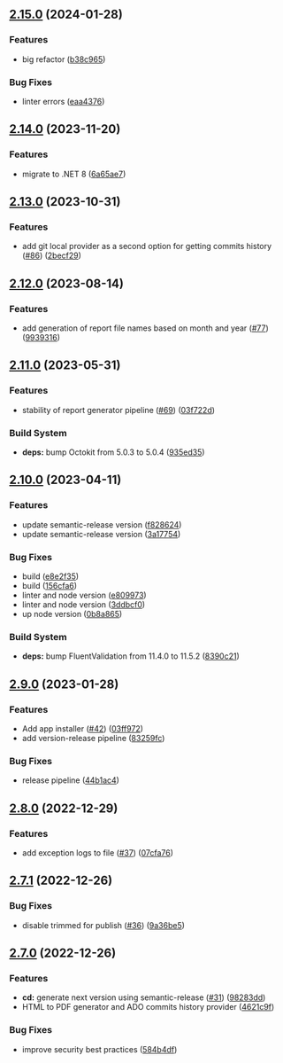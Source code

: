 ## [2.15.0](https://github.com/EdwOK/kup_report_generator/compare/2.14.0...2.15.0) (2024-01-28)


### Features

* big refactor ([b38c965](https://github.com/EdwOK/kup_report_generator/commit/b38c965036b12d2024cf1c86b31c7ace76057070))


### Bug Fixes

* linter errors ([eaa4376](https://github.com/EdwOK/kup_report_generator/commit/eaa4376db19bdc9748f99ed9bfc55a0c45b4642d))

## [2.14.0](https://github.com/EdwOK/kup_report_generator/compare/2.13.0...2.14.0) (2023-11-20)


### Features

* migrate to .NET 8 ([6a65ae7](https://github.com/EdwOK/kup_report_generator/commit/6a65ae7d5c4e3711fdfc717e9bb16f9172053b69))

## [2.13.0](https://github.com/EdwOK/kup_report_generator/compare/2.12.0...2.13.0) (2023-10-31)


### Features

* add git local provider as a second option for getting commits history ([#86](https://github.com/EdwOK/kup_report_generator/issues/86)) ([2becf29](https://github.com/EdwOK/kup_report_generator/commit/2becf2968f14aa1eb60cb963f8d311a8f5ad7d79))

## [2.12.0](https://github.com/EdwOK/kup_report_generator/compare/2.11.0...2.12.0) (2023-08-14)


### Features

* add generation of report file names based on month and year ([#77](https://github.com/EdwOK/kup_report_generator/issues/77)) ([9939316](https://github.com/EdwOK/kup_report_generator/commit/9939316b5006abce95bafbb2b128c242b04601dc))

## [2.11.0](https://github.com/EdwOK/kup_report_generator/compare/2.10.0...2.11.0) (2023-05-31)


### Features

* stability of report generator pipeline ([#69](https://github.com/EdwOK/kup_report_generator/issues/69)) ([03f722d](https://github.com/EdwOK/kup_report_generator/commit/03f722d6f492e35faa00516141878378a920cfdc))


### Build System

* **deps:** bump Octokit from 5.0.3 to 5.0.4 ([935ed35](https://github.com/EdwOK/kup_report_generator/commit/935ed357bc8322467e9bb2da8369422d5f0bac92))

## [2.10.0](https://github.com/EdwOK/kup_report_generator/compare/2.9.0...2.10.0) (2023-04-11)


### Features

* update semantic-release version ([f828624](https://github.com/EdwOK/kup_report_generator/commit/f828624978993fb630e60f46aefb02e35f2dfe69))
* update semantic-release version ([3a17754](https://github.com/EdwOK/kup_report_generator/commit/3a177542d1aa91f0b45addeaeb144bfd72e4eafb))


### Bug Fixes

* build ([e8e2f35](https://github.com/EdwOK/kup_report_generator/commit/e8e2f35ff81ca543d717d0f480d875ed507c21bd))
* build ([156cfa6](https://github.com/EdwOK/kup_report_generator/commit/156cfa6a2e79c93c80620600e1536f2b9840a20a))
* linter and node version ([e809973](https://github.com/EdwOK/kup_report_generator/commit/e809973f236dd9528b98e5902106502e7c2637b8))
* linter and node version ([3ddbcf0](https://github.com/EdwOK/kup_report_generator/commit/3ddbcf0ab25022a2c534a8c4387751c6e74dcae2))
* up node version ([0b8a865](https://github.com/EdwOK/kup_report_generator/commit/0b8a86580820282d1b3bf0364eaa0fdbe56bf4ba))


### Build System

* **deps:** bump FluentValidation from 11.4.0 to 11.5.2 ([8390c21](https://github.com/EdwOK/kup_report_generator/commit/8390c21c4172a815c06b692958dd7d5a241d7cb4))

## [2.9.0](https://github.com/EdwOK/kup_report_generator/compare/2.8.0...2.9.0) (2023-01-28)


### Features

* Add app installer  ([#42](https://github.com/EdwOK/kup_report_generator/issues/42)) ([03ff972](https://github.com/EdwOK/kup_report_generator/commit/03ff972ccfb949f50d78889721a1e5b91683e961))
* add version-release pipeline ([83259fc](https://github.com/EdwOK/kup_report_generator/commit/83259fc9b3ba6aa13b28e3801e74ecc90595e166))


### Bug Fixes

* release pipeline ([44b1ac4](https://github.com/EdwOK/kup_report_generator/commit/44b1ac43eb887229791aa918d33adcd1b97a4108))

## [2.8.0](https://github.com/EdwOK/kup_report_generator/compare/2.7.1...2.8.0) (2022-12-29)


### Features

* add exception logs to file ([#37](https://github.com/EdwOK/kup_report_generator/issues/37)) ([07cfa76](https://github.com/EdwOK/kup_report_generator/commit/07cfa76e1d6850a91b907ddaf3bd9c188bf3523c))

## [2.7.1](https://github.com/EdwOK/kup_report_generator/compare/2.7.0...2.7.1) (2022-12-26)


### Bug Fixes

* disable trimmed for publish ([#36](https://github.com/EdwOK/kup_report_generator/issues/36)) ([9a36be5](https://github.com/EdwOK/kup_report_generator/commit/9a36be5dfab795361cd9deb9f10981c0ce7c989f))

## [2.7.0](https://github.com/EdwOK/kup_report_generator/compare/2.6.0...2.7.0) (2022-12-26)


### Features

* **cd:** generate next version using semantic-release ([#31](https://github.com/EdwOK/kup_report_generator/issues/31)) ([98283dd](https://github.com/EdwOK/kup_report_generator/commit/98283dd4d35c01d68537d3f33b7ce276ab86b0b6))
* HTML to PDF generator and ADO commits history provider ([4621c9f](https://github.com/EdwOK/kup_report_generator/commit/4621c9f73788468470c5d5fc2d2a8a62a88709c7))


### Bug Fixes

* improve security best practices ([584b4df](https://github.com/EdwOK/kup_report_generator/commit/584b4df591b6ed0de4acdd40389e8f5bd8904556))
